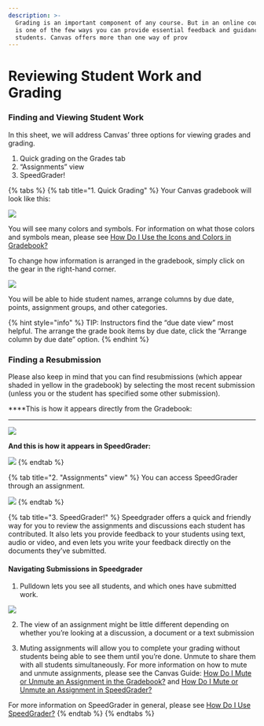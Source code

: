 ```yaml
---
description: >-
  Grading is an important component of any course. But in an online course, it
  is one of the few ways you can provide essential feedback and guidance to
  students. Canvas offers more than one way of prov
---
```


# Reviewing Student Work and Grading

### Finding and Viewing Student Work 

In this sheet, we will address Canvas’ three options for viewing grades and grading.

1. Quick grading on the Grades tab
2. “Assignments” view
3. SpeedGrader!

{% tabs %}
{% tab title="1. Quick Grading" %}
Your Canvas gradebook will look like this:

![](https://lh3.googleusercontent.com/DiwPz5h3f6dEumZwuf5x10XTV4LsEmHSuxbscXBrz6z7LD2MVoA0p4qFayAlzcDx6FTkyMXyClaKAv8Qk77NEdp-Wiz7PvmIVjD8IdCIOD7pROG2xLCoXE8PDcTPFpDKamC-jq-m)

You will see many colors and symbols. For information on what those colors and symbols mean, please see [How Do I Use the Icons and Colors in Gradebook?](https://community.canvaslms.com/docs/DOC-13020-415295583)

To change how information is arranged in the gradebook, simply click on the gear in the right-hand corner.

![](https://lh3.googleusercontent.com/P5matLGe-veFOThD8ZRlmULTx5Zn4NNQyTz_3MtAZbM75_CTd9UiaOuz0z9e61TpP6mVCULaMVN0qa_WTaa1RhQOMkIQFb0S856zCZ0zCBopSUn6Cb7LJBfWY6VtNzBbSjLdG7og)

  
You will be able to hide student names, arrange columns by due date, points, assignment groups, and other categories.

{% hint style="info" %}
TIP: Instructors find the “due date view” most helpful. The arrange the grade book items by due date, click the “Arrange column by due date” option.
{% endhint %}

### Finding a Resubmission 

Please also keep in mind that you can find resubmissions \(which appear shaded in yellow in the gradebook\) by selecting the most recent submission \(unless you or the student has specified some other submission\).  
  
****This is how it appears directly from the Gradebook:  
  
****

![](https://lh4.googleusercontent.com/nqfU7LZ7zGSgo0KIminozfaD3MyS4SYmRJqn-x4WQ6MBWwI4qWE10ZsajHWzhi2kAQW2D7qWrXGcOBU0vrlmBFZ19XsDwxza_u-kV0llj7mxq1c5CWTno8x27EQW4XiHGvYnsUBB)

**And this is how it appears in SpeedGrader:**  


![](https://lh3.googleusercontent.com/ASFHF-OG2YYHN8N7xdYHRkcPk2mISy7M3R8V9q1csdHN3vlPUpykxewK8Nr6gXQkVVkqBdNpApzQZHog8i9GKPbs1GIQpLACETiTFflC2CI0_DX7Z0we8FDCWn5N-StxX7sZz1MS)
{% endtab %}

{% tab title="2. \"Assignments\" view" %}
You can access SpeedGrader through an assignment.

![](https://lh6.googleusercontent.com/ILaXfx0rm4SuDBEGvv9KZuB_SPsC9rZgqL08soLAay44OrUCHl7a4jP09WUzbvZ5KTsOGN-3HXqSrnTLY0xqa1XiPa6A3uxelxoFT-crRf7Qsf--cJBBcKnTdt-pOBaF8O4bZRSZ)
{% endtab %}

{% tab title="3. SpeedGrader!" %}
Speedgrader offers a quick and friendly way for you to review the assignments and discussions each student has contributed.  It also lets you provide feedback to your students using text, audio or video, and even lets you write your feedback directly on the documents they’ve submitted.

#### Navigating Submissions in Speedgrader

1. Pulldown lets you see all students, and which ones have submitted work.

![](https://lh5.googleusercontent.com/YSxee3x4V1V_bSQ5hp-aJAdW24k_fH39NUAwZ6LrWcsmAqrFhZSbAKNaBdx21ZIhm1FK-j1SA4xRP1yemCbK2ofg7h43wbeb9Yh3ZOsye3c1WYZTmrHnV_binAWG7QnC8zFNWcd6)



2. The view of an assignment might be little different depending on whether you’re looking at a discussion, a document or a text submission  

3. Muting assignments will allow you to complete your grading without students being able to see them until you’re done.  Unmute to share them with all students simultaneously. For more information on how to mute and unmute assignments, please see the Canvas Guide: [How Do I Mute or Unmute an Assignment in the Gradebook?](https://community.canvaslms.com/docs/DOC-12961-4152724339)  and [How Do I Mute or Unmute an Assignment in SpeedGrader?](https://community.canvaslms.com/docs/DOC-12965-4152724338)

For more information on SpeedGrader in general, please see [How Do I Use SpeedGrader?](https://community.canvaslms.com/docs/DOC-12774-415255021)
{% endtab %}
{% endtabs %}

